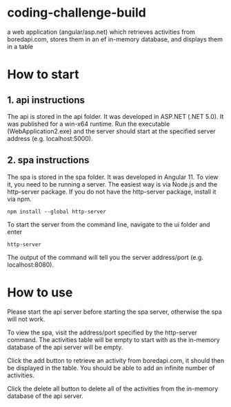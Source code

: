 # coding-challenge-build
a web application (angular/asp.net) which retrieves activities from boredapi.com, stores them in an ef in-memory database, and displays them in a table

# How to start
## 1. api instructions
The api is stored in the api folder. It was developed in ASP.NET (.NET 5.0). It was published for a win-x64 runtime. Run the executable (WebApplication2.exe) and the server should start at the specified server address (e.g. localhost:5000).

## 2. spa instructions
The spa is stored in the spa folder. It was developed in Angular 11. To view it, you need to be running a server. The easiest way is via Node.js and the http-server package. If you do not have the http-server package, install it via npm.
```
npm install --global http-server
```
To start the server from the command line, navigate to the ui folder and enter
```
http-server
```
The output of the command will tell you the server address/port (e.g. localhost:8080).

# How to use
Please start the api server before starting the spa server, otherwise the spa will not work.

To view the spa, visit the address/port specified by the http-server command. The activities table will be empty to start with as the in-memory database of the api server will be empty.

Click the add button to retrieve an activity from boredapi.com, it should then be displayed in the table. You should be able to add an infinite number of activities.

Click the delete all button to delete all of the activities from the in-memory database of the api server.
